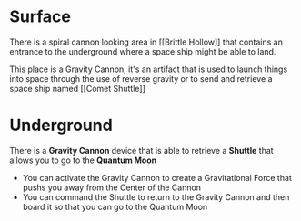 # Surface
There is a spiral cannon looking area in [[Brittle Hollow]] that contains an entrance to the underground where a space ship might be able to land.

This place is a Gravity Cannon, it's an artifact that is used to launch things into space through the use of reverse gravity or to send and retrieve a space ship named [[Comet Shuttle]]

# Underground

There is a **Gravity Cannon** device that is able to retrieve a **Shuttle** that allows you to go to the **Quantum Moon**
- You can activate the Gravity Cannon to create a Gravitational Force that pushs you away from the Center of the Cannon
- You can command the Shuttle to return to the Gravity Cannon and then board it so that you can go to the Quantum Moon